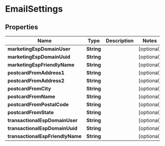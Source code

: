 
# EmailSettings

## Properties
Name | Type | Description | Notes
------------ | ------------- | ------------- | -------------
**marketingEspDomainUser** | **String** |  |  [optional]
**marketingEspDomainUuid** | **String** |  |  [optional]
**marketingEspFriendlyName** | **String** |  |  [optional]
**postcardFromAddress1** | **String** |  |  [optional]
**postcardFromAddress2** | **String** |  |  [optional]
**postcardFromCity** | **String** |  |  [optional]
**postcardFromName** | **String** |  |  [optional]
**postcardFromPostalCode** | **String** |  |  [optional]
**postcardFromState** | **String** |  |  [optional]
**transactionalEspDomainUser** | **String** |  |  [optional]
**transactionalEspDomainUuid** | **String** |  |  [optional]
**transactionalEspFriendlyName** | **String** |  |  [optional]



